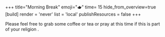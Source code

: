+++
title="Morning Break"
emoji="🫖"
time= 15
hide_from_overview=true
[build]
  render = 'never'
  list = 'local'
  publishResources = false
+++

Please feel free to grab some coffee or tea or pray at this time if this is part of your religion .
